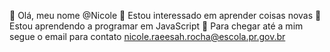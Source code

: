 👋 Olá, meu nome @Nicole
👀 Estou interessado em aprender coisas novas
🌱 Estou aprendendo a programar em JavaScript
📸 Para chegar até a mim segue o email para contato
nicole.raeesah.rocha@escola.pr.gov.br
